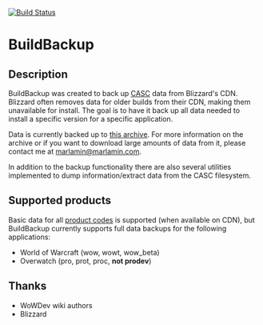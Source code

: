 [![Build Status](https://travis-ci.org/Marlamin/BuildBackup.svg?branch=master)](https://travis-ci.org/Marlamin/BuildBackup)

# BuildBackup

## Description
BuildBackup was created to back up [CASC](https://wowdev.wiki/CASC) data from Blizzard's CDN. Blizzard often removes data for older builds from their CDN, making them unavailable for install. The goal is to have it back up all data needed to install a specific version for a specific application.

Data is currently backed up to [this archive](https://bnet.marlam.in). For more information on the archive or if you want to download large amounts of data from it, please contact me at marlamin@marlamin.com.

In addition to the backup functionality there are also several utilities implemented to dump information/extract data from the CASC filesystem.

## Supported products
Basic data for all [product codes](https://wowdev.wiki/CASC#NGDP_Program_Codes) is supported (when available on CDN), but BuildBackup currently supports full data backups for the following applications:
- World of Warcraft (wow, wowt, wow_beta)
- Overwatch (pro, prot, proc, **not prodev**)

## Thanks
- WoWDev wiki authors
- Blizzard
